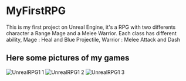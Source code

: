 # MyFirstRPG
This is my first project on Unreal Engine, it's a RPG with two differents character a Range Mage and a Melee Warrior.
Each class has different ability, Mage : Heal and Blue Projectile, Warrior : Melee Attack and Dash

## Here some pictures of my games
![UnrealRPG1 1](https://user-images.githubusercontent.com/74534098/122750840-50a3cb00-d28f-11eb-8bdb-bdd22229179d.png)
![UnrealRPG1 2](https://user-images.githubusercontent.com/74534098/122750887-60bbaa80-d28f-11eb-9e83-a94d68827df7.png)
![UnrealRPG1 3](https://user-images.githubusercontent.com/74534098/122750927-6d400300-d28f-11eb-815c-5e470b291d8e.png)
